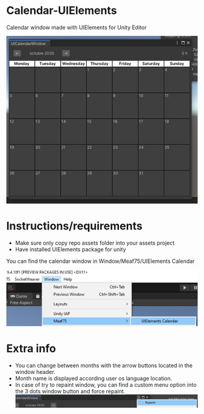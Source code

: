 # Calendar-UIElements
Calendar window made with UIElements for Unity Editor

![Image of calendar](./img/uicalendar.png)

# Instructions/requirements

- Make sure only copy repo assets folder into your assets project
- Have installed UIElements package for unity

You can find the calendar window in Window/Meaf75/UIElements Calendar

![Image of calendar path](./img/calendar-path.png)

# Extra info
- You can change between months with the arrow buttons located in the window header.
- Month name is displayed according user os language location.
- In case of try to repaint window, you can find a custom menu option into the 3 dots window button and force repaint.
![Image of calendar path](./img/calendar-repaint.png)

